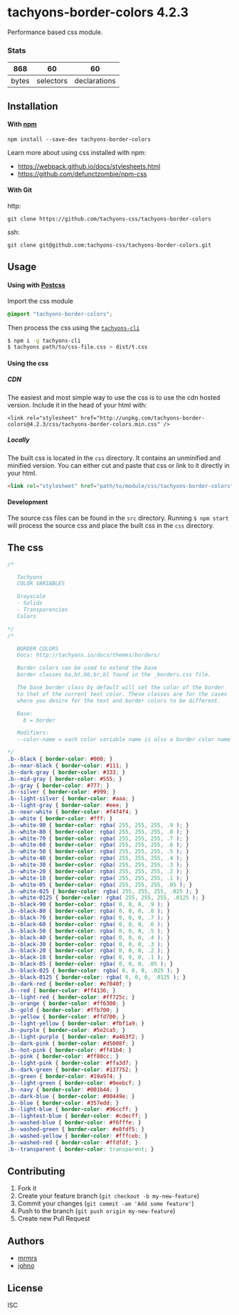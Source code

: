 # tachyons-border-colors 4.2.3

Performance based css module.

### Stats

868 | 60 | 60
---|---|---
bytes | selectors | declarations

## Installation

#### With [npm](https://npmjs.com)

```
npm install --save-dev tachyons-border-colors
```

Learn more about using css installed with npm:
* https://webpack.github.io/docs/stylesheets.html
* https://github.com/defunctzombie/npm-css

#### With Git

http:
```
git clone https://github.com/tachyons-css/tachyons-border-colors
```

ssh:
```
git clone git@github.com:tachyons-css/tachyons-border-colors.git
```

## Usage

#### Using with [Postcss](https://github.com/postcss/postcss)

Import the css module

```css
@import "tachyons-border-colors";
```

Then process the css using the [`tachyons-cli`](https://github.com/tachyons-css/tachyons-cli)

```sh
$ npm i -g tachyons-cli
$ tachyons path/to/css-file.css > dist/t.css
```

#### Using the css

##### CDN
The easiest and most simple way to use the css is to use the cdn hosted version. Include it in the head of your html with:

```
<link rel="stylesheet" href="http://unpkg.com/tachyons-border-colors@4.2.3/css/tachyons-border-colors.min.css" />
```

##### Locally
The built css is located in the `css` directory. It contains an unminified and minified version.
You can either cut and paste that css or link to it directly in your html.

```html
<link rel="stylesheet" href="path/to/module/css/tachyons-border-colors">
```

#### Development

The source css files can be found in the `src` directory.
Running `$ npm start` will process the source css and place the built css in the `css` directory.

## The css

```css
/*

   Tachyons
   COLOR VARIABLES

   Grayscale
   - Solids
   - Transparencies
   Colors

*/
/*

   BORDER COLORS
   Docs: http://tachyons.io/docs/themes/borders/

   Border colors can be used to extend the base
   border classes ba,bt,bb,br,bl found in the _borders.css file.

   The base border class by default will set the color of the border
   to that of the current text color. These classes are for the cases
   where you desire for the text and border colors to be different.

   Base:
     b = border

   Modifiers:
   --color-name = each color variable name is also a border color name

*/
.b--black { border-color: #000; }
.b--near-black { border-color: #111; }
.b--dark-gray { border-color: #333; }
.b--mid-gray { border-color: #555; }
.b--gray { border-color: #777; }
.b--silver { border-color: #999; }
.b--light-silver { border-color: #aaa; }
.b--light-gray { border-color: #eee; }
.b--near-white { border-color: #f4f4f4; }
.b--white { border-color: #fff; }
.b--white-90 { border-color: rgba( 255, 255, 255, .9 ); }
.b--white-80 { border-color: rgba( 255, 255, 255, .8 ); }
.b--white-70 { border-color: rgba( 255, 255, 255, .7 ); }
.b--white-60 { border-color: rgba( 255, 255, 255, .6 ); }
.b--white-50 { border-color: rgba( 255, 255, 255, .5 ); }
.b--white-40 { border-color: rgba( 255, 255, 255, .4 ); }
.b--white-30 { border-color: rgba( 255, 255, 255, .3 ); }
.b--white-20 { border-color: rgba( 255, 255, 255, .2 ); }
.b--white-10 { border-color: rgba( 255, 255, 255, .1 ); }
.b--white-05 { border-color: rgba( 255, 255, 255, .05 ); }
.b--white-025 { border-color: rgba( 255, 255, 255, .025 ); }
.b--white-0125 { border-color: rgba( 255, 255, 255, .0125 ); }
.b--black-90 { border-color: rgba( 0, 0, 0, .9 ); }
.b--black-80 { border-color: rgba( 0, 0, 0, .8 ); }
.b--black-70 { border-color: rgba( 0, 0, 0, .7 ); }
.b--black-60 { border-color: rgba( 0, 0, 0, .6 ); }
.b--black-50 { border-color: rgba( 0, 0, 0, .5 ); }
.b--black-40 { border-color: rgba( 0, 0, 0, .4 ); }
.b--black-30 { border-color: rgba( 0, 0, 0, .3 ); }
.b--black-20 { border-color: rgba( 0, 0, 0, .2 ); }
.b--black-10 { border-color: rgba( 0, 0, 0, .1 ); }
.b--black-05 { border-color: rgba( 0, 0, 0, .05 ); }
.b--black-025 { border-color: rgba( 0, 0, 0, .025 ); }
.b--black-0125 { border-color: rgba( 0, 0, 0, .0125 ); }
.b--dark-red { border-color: #e7040f; }
.b--red { border-color: #ff4136; }
.b--light-red { border-color: #ff725c; }
.b--orange { border-color: #ff6300; }
.b--gold { border-color: #ffb700; }
.b--yellow { border-color: #ffd700; }
.b--light-yellow { border-color: #fbf1a9; }
.b--purple { border-color: #5e2ca5; }
.b--light-purple { border-color: #a463f2; }
.b--dark-pink { border-color: #d5008f; }
.b--hot-pink { border-color: #ff41b4; }
.b--pink { border-color: #ff80cc; }
.b--light-pink { border-color: #ffa3d7; }
.b--dark-green { border-color: #137752; }
.b--green { border-color: #19a974; }
.b--light-green { border-color: #9eebcf; }
.b--navy { border-color: #001b44; }
.b--dark-blue { border-color: #00449e; }
.b--blue { border-color: #357edd; }
.b--light-blue { border-color: #96ccff; }
.b--lightest-blue { border-color: #cdecff; }
.b--washed-blue { border-color: #f6fffe; }
.b--washed-green { border-color: #e8fdf5; }
.b--washed-yellow { border-color: #fffceb; }
.b--washed-red { border-color: #ffdfdf; }
.b--transparent { border-color: transparent; }
```

## Contributing

1. Fork it
2. Create your feature branch (`git checkout -b my-new-feature`)
3. Commit your changes (`git commit -am 'Add some feature'`)
4. Push to the branch (`git push origin my-new-feature`)
5. Create new Pull Request

## Authors

* [mrmrs](http://mrmrs.io)
* [johno](http://johnotander.com)

## License

ISC

